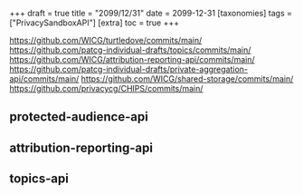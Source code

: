 +++
draft = true
title = "2099/12/31"
date = 2099-12-31
[taxonomies]
tags = ["PrivacySandboxAPI"]
[extra]
toc = true
+++

https://github.com/WICG/turtledove/commits/main/
https://github.com/patcg-individual-drafts/topics/commits/main/
https://github.com/WICG/attribution-reporting-api/commits/main/
https://github.com/patcg-individual-drafts/private-aggregation-api/commits/main/
https://github.com/WICG/shared-storage/commits/main/
https://github.com/privacycg/CHIPS/commits/main/

## protected-audience-api


## attribution-reporting-api

## topics-api
